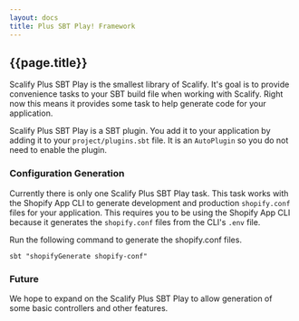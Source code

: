 ```yaml
---
layout: docs
title: Plus SBT Play! Framework
---
```


## {{page.title}}
Scalify Plus SBT Play is the smallest library of Scalify.
It's goal is to provide convenience tasks to your SBT build file when working with Scalify.
Right now this means it provides some task to help generate code for your application.

Scalify Plus SBT Play is a SBT plugin. 
You add it to your application by adding it to your `project/plugins.sbt` file.
It is an `AutoPlugin` so you do not need to enable the plugin.

### Configuration Generation
Currently there is only one Scalify Plus SBT Play task.
This task works with the Shopify App CLI to generate development and production `shopify.conf` files for your application.
This requires you to be using the Shopify App CLI because it generates the `shopify.conf` files from the CLI's `.env` file.

Run the following command to generate the shopify.conf files.
```
sbt "shopifyGenerate shopify-conf"
```

### Future
We hope to expand on the Scalify Plus SBT Play to allow generation of some basic controllers and other features.